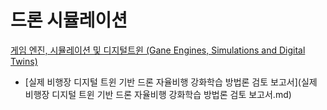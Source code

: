 # 드론 시뮬레이션
[게임 엔진, 시뮬레이션 및 디지털트윈 (Gane Engines, Simulations and Digital Twins)](../index.md)

- [실제 비행장 디지털 트윈 기반 드론 자율비행 강화학습 방법론 검토 보고서](실제 비행장 디지털 트윈 기반 드론 자율비행 강화학습 방법론 검토 보고서.md)
